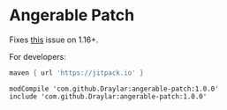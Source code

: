 # Angerable Patch

Fixes [this](https://bugs.mojang.com/browse/MC-192362) issue on 1.16+.

For developers:
```groovy
maven { url 'https://jitpack.io' }
```

```
modCompile 'com.github.Draylar:angerable-patch:1.0.0'
include 'com.github.Draylar:angerable-patch:1.0.0'
